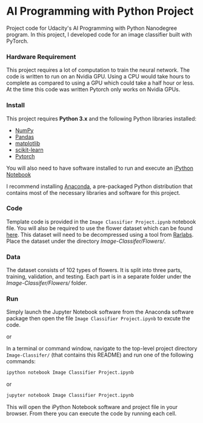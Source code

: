 # AI Programming with Python Project

Project code for Udacity's AI Programming with Python Nanodegree program. In this project, I developed code for an image classifier built with PyTorch.

### Hardware Requirement
This project requires a lot of computation to train the neural network. The code is written to run on an Nvidia GPU. Using a CPU would take hours to complete as compared to using a GPU which could take a half hour or less. At the time this code was written Pytorch only works on Nvidia GPUs.

### Install

This project requires **Python 3.x** and the following Python libraries installed:

- [NumPy](http://www.numpy.org/)
- [Pandas](http://pandas.pydata.org)
- [matplotlib](http://matplotlib.org/)
- [scikit-learn](http://scikit-learn.org/stable/)
- [Pytorch](https://pytorch.org/)

You will also need to have software installed to run and execute an [iPython Notebook](http://ipython.org/notebook.html)

I recommend installing [Anaconda](https://www.continuum.io/downloads), a pre-packaged Python distribution that contains most of the necessary libraries and software for this project.

### Code

Template code is provided in the `Image Classifier Project.ipynb` notebook file. You will also be required to use the flower dataset which can be found [here](https://s3.amazonaws.com/content.udacity-data.com/nd089/flower_data.tar.gz). This dataset will need to be decompressed using a tool from [Rarlabs](https://www.rarlab.com/download.htm). Place the dataset under the directory _Image-Classifer/Flowers/_.

### Data

The dataset consists of 102 types of flowers. It is split into three parts, training, validation, and testing. Each part is in a separate folder under the _Image-Classifer/Flowers/_ folder.

### Run

Simply launch the Jupyter Notebook software from the Anaconda software package then open the file `Image Classifier Project.ipynb` to excute the code.

or

In a terminal or command window, navigate to the top-level project directory `Image-Classifer/` (that contains this README) and run one of the following commands:

```bash
ipython notebook Image Classifier Project.ipynb
```  
or
```bash
jupyter notebook Image Classifier Project.ipynb
```

This will open the iPython Notebook software and project file in your browser. From there you can execute the code by running each cell.
